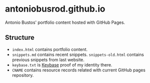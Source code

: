 # antoniobusrod.github.io

Antonio Bustos' portfolio content hosted with GitHub Pages.

## Structure

* `index.html` contains portfolio content.
* `snippets.md` contains recent snippets. `snippets-old.html` contains previous snippets from last website.
* `keybase.txt` is [Keybase](https://keybase.io/) proof of my identity there.
* `CNAME` contains resource records related with current GitHub pages repository.
